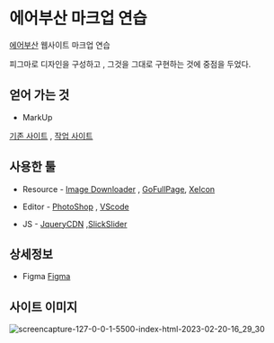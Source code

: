 #  에어부산 마크업 연습

  

  

[에어부산](https://www.airbusan.com/) 웹사이트 마크업 연습

피그마로 디자인을 구성하고 , 그것을 그대로 구현하는 것에 중점을 두었다.

  
  

##  얻어 가는 것

 
 - MarkUp 




[기존 사이트](https://www.airbusan.com/) , [작업 사이트](https://lothlorien91.cafe24.com/airbusan/index.html)
  

  

##  사용한 툴

  

  

- Resource - [Image Downloader](https://chrome.google.com/webstore/detail/imagedownloader/cnpniohnfphhjihaiiggeabnkjhpaldj?hl=ko) , [GoFullPage](https://chrome.google.com/webstore/detail/gofullpage-full-page-scre/fdpohaocaechififmbbbbbknoalclacl?hl=ko), [XeIcon](https://xpressengine.github.io/XEIcon/library-2.3.3.html)

  

  

- Editor - [PhotoShop](https://www.adobe.com/kr/) , [VScode](https://code.visualstudio.com/)

  

  

- JS - [JqueryCDN](https://code.jquery.com/jquery-3.5.1.min.js) ,[SlickSlider](https://kenwheeler.github.io/slick/)

  
##  상세정보
- Figma [Figma](https://www.figma.com/file/qrrQeB2b7JCWGIjw88oFm5/AirBusan?node-id=1%3A2285&t=6hOWpgJVtBF3jmA8-1)
  

##  사이트 이미지



  

![screencapture-127-0-0-1-5500-index-html-2023-02-20-16_29_30](https://user-images.githubusercontent.com/49547410/220041663-a41d2372-161a-4295-9e03-583a358aef1c.png)

